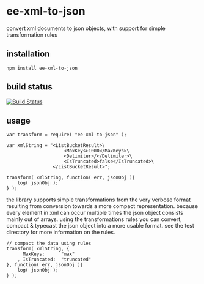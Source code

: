 # ee-xml-to-json

convert xml documents to json objects, with support for simple transformation rules

## installation

	npm install ee-xml-to-json

## build status

[![Build Status](https://travis-ci.org/eventEmitter/ee-xml-to-json.png?branch=master)](https://travis-ci.org/eventEmitter/ee-xml-to-json)

## usage


	var transform = require( "ee-xml-to-json" );

	var xmlString = "<ListBucketResult>\
					 	 <MaxKeys>1000</MaxKeys>\
					 	 <Delimiter>/</Delimiter>\
					 	 <IsTruncated>false</IsTruncated>\
					 </ListBucketResult>";

	transform( xmlString, function( err, jsonObj ){
		log( jsonObj );
	} );


the library supports simple transformations from the very verbose format resulting from conversion towards a more compact representation. because every element in xml can occur multiple times the json object consists mainly out of arrays. using the transformations rules you can convert, compact & typecast the json object into a more usable format. see the test directory for more information on the rules.


	// compact the data using rules
	transform( xmlString, {
		  MaxKeys: 		"max"
		, IsTruncated: 	"truncated"
	}, function( err, jsonObj ){
		log( jsonObj );
	} );

